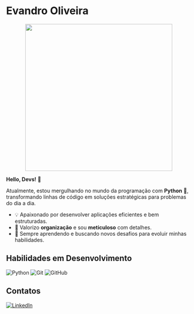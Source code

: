 # Evandro Oliveira

<div align="center">
  <img src="https://tenor.com/fMpLjhtXUcs.gif" width="400">
</div>

**Hello, Devs!** 👋

Atualmente, estou mergulhando no mundo da programação com **Python** 🐍, transformando linhas de código em soluções estratégicas para problemas do dia a dia. 

- 💡 Apaixonado por desenvolver aplicações eficientes e bem estruturadas.
- 🧠 Valorizo **organização** e sou **meticuloso** com detalhes.
- 🌱 Sempre aprendendo e buscando novos desafios para evoluir minhas habilidades.

## Habilidades em Desenvolvimento

![Python](https://img.shields.io/badge/Python-3776AB?style=for-the-badge&logo=python&logoColor=white)
![Git](https://img.shields.io/badge/Git-F05032?style=for-the-badge&logo=git&logoColor=white)
![GitHub](https://img.shields.io/badge/GitHub-181717?style=for-the-badge&logo=github&logoColor=white)

## Contatos

[![LinkedIn](https://img.shields.io/badge/LinkedIn-0077B5?style=for-the-badge&logo=linkedin&logoColor=white)](https://www.linkedin.com/in/evandro-oliveira-andrade/)
